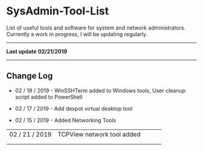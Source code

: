 # SysAdmin-Tool-List
List of useful tools and software for system and network administrators. Currently a work in progress, I will be updating regularly.  



----

**Last update 02/21/2019**

----

## Change Log



* 02 / 19 / 2019 - WinSSHTerm added to Windows tools, User cleanup script added to PowerShell

* 02 / 17 / 2019 - Add dexpot virtual desktop tool

* 02 / 15 / 2019 - Added Networking Tools 

|   |   |   |   |   |
|---|---|:-:|---|---|
| 02 / 21 / 2019  | TCPView network tool added   |   |   |   |
|   |   |   |   |   |
|   |   |   |   |   |

